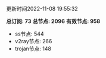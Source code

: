 更新时间2022-11-08 19:55:32

**总订阅: 73**
**总节点: 2096**
**有效节点: 958**
- ss节点: 544
- v2ray节点: 266
- trojan节点: 148
